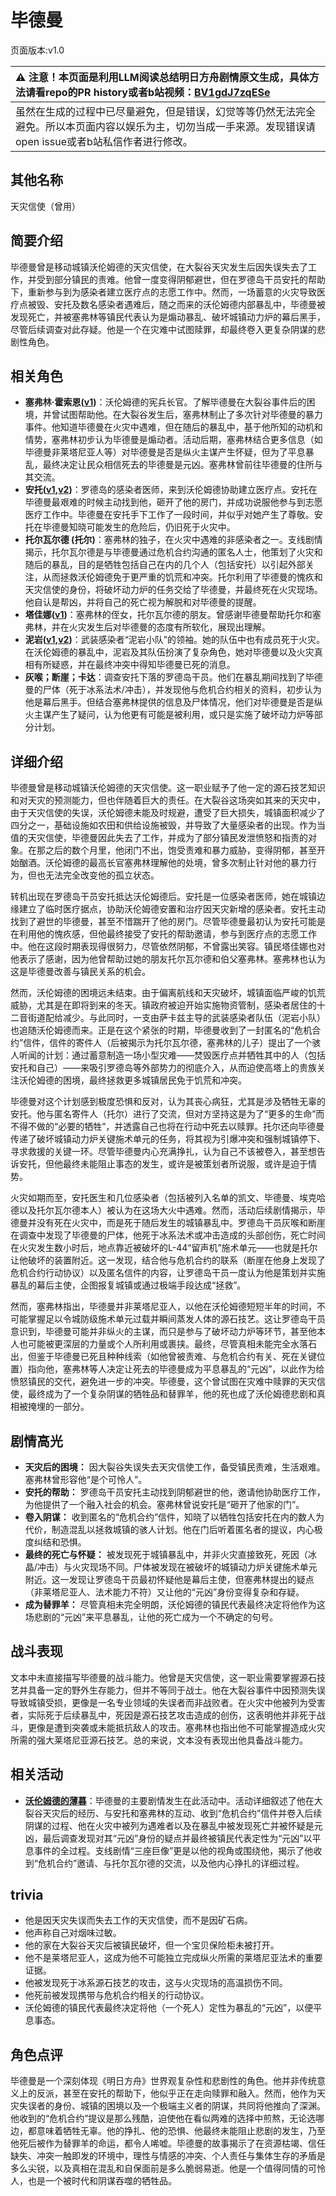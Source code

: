 # 毕德曼
页面版本:v1.0
 

| :warning: 注意！本页面是利用LLM阅读总结明日方舟剧情原文生成，具体方法请看repo的PR history或者b站视频：[BV1gdJ7zqESe](https://www.bilibili.com/video/BV1gdJ7zqESe/)         |
|:----------------------------|
| 虽然在生成的过程中已尽量避免，但是错误，幻觉等等仍然无法完全避免。所以本页面内容以娱乐为主，切勿当成一手来源。发现错误请open issue或者b站私信作者进行修改。|



## 其他名称
天灾信使（曾用）
## 简要介绍
毕德曼曾是移动城镇沃伦姆德的天灾信使，在大裂谷天灾发生后因失误失去了工作，并受到部分镇民的责难。他曾一度变得阴郁避世，但在罗德岛干员安托的帮助下，重新参与到为感染者建立医疗点的志愿工作中。然而，一场蓄意的火灾导致医疗点被毁、安托及数名感染者遇难后，随之而来的沃伦姆德内部暴乱中，毕德曼被发现死亡，并被塞弗林等镇民代表认为是煽动暴乱、破坏城镇动力炉的幕后黑手，尽管后续调查对此存疑。他是一个在灾难中试图赎罪，却最终卷入更复杂阴谋的悲剧性角色。
## 相关角色
-   **塞弗林·霍索恩([v1](extended_char_431263.md))**：沃伦姆德的宪兵长官。了解毕德曼在大裂谷事件后的困境，并曾试图帮助他。在大裂谷发生后，塞弗林制止了多次针对毕德曼的暴力事件。他知道毕德曼在火灾中遇难，但在随后的暴乱中，基于他所知的动机和情势，塞弗林初步认为毕德曼是煽动者。活动后期，塞弗林结合更多信息（如毕德曼非莱塔尼亚人等）对毕德曼是否是纵火主谋产生怀疑，但为了平息暴乱，最终决定让民众相信死去的毕德曼是元凶。塞弗林曾前往毕德曼的住所与其交流。
-   **安托([v1](extended_char_an_tuo.md),[v2](../char_v3/extended_char_an_tuo.md))**：罗德岛的感染者医师，来到沃伦姆德协助建立医疗点。安托在毕德曼最艰难的时候主动找到他，砸开了他的房门，并成功说服他参与到志愿医疗工作中。毕德曼在安托手下工作了一段时间，并似乎对她产生了尊敬。安托在毕德曼知晓可能发生的危险后，仍旧死于火灾中。
-   **托尔瓦尔德 (托尔)**：塞弗林的独子，在火灾中遇难的非感染者之一。支线剧情揭示，托尔瓦尔德是与毕德曼通过危机合约沟通的匿名人士，他策划了火灾和随后的暴乱，目的是牺牲包括自己在内的几个人（包括安托）以引起外部关注，从而拯救沃伦姆德免于更严重的饥荒和冲突。托尔利用了毕德曼的愧疚和天灾信使的身份，将破坏动力炉的任务交给了毕德曼，并最终死在火灾现场。他自认是帮凶，并将自己的死亡视为解脱和对毕德曼的提醒。
-   **塔佳娜([v1](extended_char_ta_jia_na.md))**：塞弗林的侄女，托尔瓦尔德的朋友。曾感谢毕德曼帮助托尔和塞弗林，并在火灾发生后对毕德曼的态度有所软化，展现出理解。
-   **泥岩([v1](char_311_mudrok.md),[v2](../char_v3/char_311_mudrok.md))**：武装感染者“泥岩小队”的领袖。她的队伍中也有成员死于火灾。在沃伦姆德的暴乱中，泥岩及其队伍扮演了复杂角色，她对毕德曼以及火灾真相有所疑惑，并在最终冲突中得知毕德曼已死的消息。
-   **灰喉；断崖；卡达**：调查安托下落的罗德岛干员。他们在暴乱期间找到了毕德曼的尸体（死于冰系法术/冲击），并发现他与危机合约相关的资料，初步认为他是幕后黑手。但结合塞弗林提供的信息及尸体情况，他们对毕德曼是否是纵火主谋产生了疑问，认为他更有可能是被利用，或只是实施了破坏动力炉等部分计划。
## 详细介绍
毕德曼曾是移动城镇沃伦姆德的天灾信使。这一职业赋予了他一定的源石技艺知识和对天灾的预测能力，但也伴随着巨大的责任。在大裂谷这场突如其来的天灾中，由于天灾信使的失误，沃伦姆德未能及时规避，遭受了巨大损失，城镇面积减少了四分之一，基础设施如农田和供给设施被毁，并导致了大量感染者的出现。作为当值的天灾信使，毕德曼因此失去了工作，并成为了部分镇民发泄愤怒和指责的对象。在那之后的数个月里，他闭门不出，饱受责难和暴力威胁，变得阴郁，甚至开始酗酒。沃伦姆德的最高长官塞弗林理解他的处境，曾多次制止针对他的暴力行为，但也无法完全改变他的孤立状态。

转机出现在罗德岛干员安托抵达沃伦姆德后。安托是一位感染者医师，她在城镇边缘建立了临时医疗据点，协助沃伦姆德安置和治疗因天灾新增的感染者。安托主动找到了避世的毕德曼，甚至不惜踹开了他的房门。尽管毕德曼最初认为安托可能是在利用他的愧疚感，但他最终接受了安托的帮助邀请，参与到医疗点的志愿工作中。他在这段时期表现得很努力，尽管依然阴郁，不曾露出笑容。镇民塔佳娜也对他表示了感谢，因为他曾帮助过她的朋友托尔瓦尔德和伯父塞弗林。塞弗林也认为这是毕德曼改善与镇民关系的机会。

然而，沃伦姆德的困境远未结束。由于偏离航线和天灾破坏，城镇面临严峻的饥荒威胁，尤其是在即将到来的冬天。镇政府被迫开始实施物资管制，感染者居住的十二音街道配给减少。与此同时，一支由萨卡兹主导的武装感染者队伍（泥岩小队）也追随沃伦姆德而来。正是在这个紧张的时期，毕德曼收到了一封匿名的“危机合约”信件，信件的寄件人（后被揭示为托尔瓦尔德，塞弗林的儿子）提出了一个骇人听闻的计划：通过蓄意制造一场小型灾难——焚毁医疗点并牺牲其中的人（包括安托和自己）——来吸引罗德岛等外部势力的彻底介入，从而迫使高塔上的贵族关注沃伦姆德的困境，最终拯救更多城镇居民免于饥荒和冲突。

毕德曼对这个计划感到极度恐惧和反对，认为其丧心病狂，尤其是涉及牺牲无辜的安托。他与匿名寄件人（托尔）进行了交流，但对方坚持这是为了“更多的生命”而不得不做的“必要的牺牲”，并透露自己也将在行动中死去以赎罪。托尔还向毕德曼传递了破坏城镇动力炉关键施术单元的任务，将其视为引爆冲突和强制城镇停下、寻求救援的关键一环。尽管毕德曼内心充满挣扎，认为自己不该被卷入，甚至想告诉安托，但他最终未能阻止事态的发生，或许是被策划者所说服，或许是迫于情势。

火灾如期而至，安托医生和几位感染者（包括被列入名单的凯文、毕德曼、埃克哈德以及托尔瓦尔德本人）被认为在这场大火中遇难。然而，活动后续剧情揭示，毕德曼并没有死在火灾中，而是死于随后发生的城镇暴乱中。罗德岛干员灰喉和断崖在调查中发现了毕德曼的尸体，他死于冰系法术或冲击造成的头部创伤，死亡时间在火灾发生数小时后，地点靠近被破坏的L-44“留声机”施术单元——也就是托尔让他破坏的装置附近。这一发现，结合他与危机合约的联系（断崖在他身上发现了危机合约行动协议）以及匿名信件的内容，让罗德岛干员一度认为他是策划并实施暴乱的幕后主使，企图报复城镇或通过极端手段达成“拯救”。

然而，塞弗林指出，毕德曼并非莱塔尼亚人，以他在沃伦姆德短短半年的时间，不可能掌握足以令城防级施术单元过载并瞬间蒸发人体的源石技艺。这让罗德岛干员意识到，毕德曼可能并非纵火的主谋，而只是参与了破坏动力炉等环节，甚至他本人也可能被更深层的力量或个人所利用或裹挟。最终，尽管真相未能完全水落石出，但鉴于毕德曼已死且种种线索（如他曾被责难、与危机合约有关、死在关键位置）指向他，塞弗林等人决定让死去的毕德曼成为平息暴乱的“元凶”，以此作为给愤怒镇民的交代，避免进一步的冲突。毕德曼，这个曾试图在灾难中赎罪的天灾信使，最终成为了一个复杂阴谋的牺牲品和替罪羊，他的死也成了沃伦姆德悲剧和真相被掩埋的一部分。
## 剧情高光
-   **天灾后的困境：** 因大裂谷失误失去天灾信使工作，备受镇民责难，生活艰难。塞弗林曾形容他“是个可怜人”。
-   **安托的帮助：** 罗德岛干员安托主动找到阴郁避世的他，邀请他协助医疗工作，为他提供了一个融入社会的机会。塞弗林曾说安托是“砸开了他家的门”。
-   **卷入阴谋：** 收到匿名的“危机合约”信件，知晓了以牺牲包括安托在内的数人为代价，制造混乱以拯救城镇的骇人计划。他在门后听着匿名者的提议，内心极度纠结和恐惧。
-   **最终的死亡与怀疑：** 被发现死于城镇暴乱中，并非火灾直接致死，死因（冰晶/冲击）与火灾现场不同。尸体被发现在被破坏的城镇动力炉关键施术单元附近。这一发现让罗德岛干员最初怀疑他是幕后主使，但塞弗林提出的疑点（非莱塔尼亚人、法术能力不符）又让他的“元凶”身份变得复杂和存疑。
-   **成为替罪羊：** 尽管真相未完全明朗，沃伦姆德的镇民代表最终决定将他作为这场悲剧的“元凶”来平息暴乱，让他的死亡成为一个不确定的句号。
## 战斗表现
文本中未直接描写毕德曼的战斗能力。他曾是天灾信使，这一职业需要掌握源石技艺并具备一定的野外生存能力，但并不等同于战士。他在大裂谷事件中因预测失误导致城镇受损，更像是一名专业领域的失误者而非战败者。在火灾中他被列为受害者，实际死于后续暴乱中，死因是源石技艺攻击造成的创伤，这表明他并非死于战斗，更像是遭到突袭或未能抵抗敌人的攻击。塞弗林也指出他不可能掌握造成火灾所需的强大莱塔尼亚源石技艺。总的来说，文本没有表现出他具备战斗能力。
## 相关活动
-   **[沃伦姆德的薄暮](../stories/act11d0.md)**：毕德曼的主要剧情发生在此活动中。活动详细叙述了他在大裂谷天灾后的经历、与安托和塞弗林的互动、收到“危机合约”信件并卷入后续阴谋的过程、他在火灾中被列为遇难者以及在暴乱中被发现死亡并被怀疑是元凶，最后调查发现对其“元凶”身份的疑点并最终被镇民代表定性为“元凶”以平息事件的全过程。支线剧情“三座巨像”更是以他的视角或围绕他，揭示了他收到“危机合约”邀请、与托尔瓦尔德的交流，以及他内心挣扎的详细过程。
## trivia
*   他是因天灾失误而失去工作的天灾信使，而不是因矿石病。
*   他声称自己对烟味过敏。
*   他的家在大裂谷天灾后被镇民破坏，但一个宝贝保险柜未被打开。
*   他不是莱塔尼亚人，这成为他不可能独立完成纵火所需的莱塔尼亚法术的重要证据。
*   他被发现死于冰系源石技艺的攻击，这与火灾现场的高温损伤不同。
*   他死前被发现携带与危机合约相关的行动协议。
*   沃伦姆德的镇民代表最终决定将他（一个死人）定性为暴乱的“元凶”，以便平息事态。
## 角色点评
毕德曼是一个深刻体现《明日方舟》世界观复杂性和悲剧性的角色。他并非传统意义上的反派，甚至在安托的帮助下，他似乎正在走向赎罪和融入。然而，他作为天灾失误者的身份、城镇的困境以及一个极端主义者的阴谋，共同将他推向了深渊。他收到的“危机合约”提议是那么残酷，迫使他在看似两难的选择中煎熬，无论选哪边，都意味着牺牲无辜。他的挣扎、他的恐惧、他最终未能阻止悲剧的发生，乃至他死后被作为替罪羊的命运，都令人唏嘘。毕德曼的故事揭示了在资源枯竭、信任缺失、冲突一触即发的环境中，理性与情感的冲突、个人责任与集体生存的矛盾是多么尖锐，以及真相在混乱和自保面前是多么脆弱易逝。他是一个值得同情的可怜人，也是一个被时代和阴谋吞噬的牺牲品。